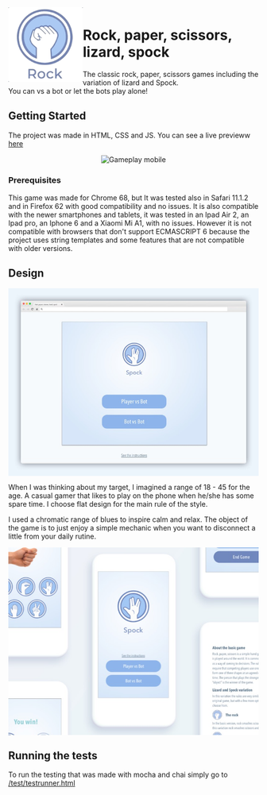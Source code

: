 <a href="https://valkiriann.github.io/rock-paper-scissors-lizard-spock/">
    <img src="presentation/logo.gif" alt="Game logo" title="Rock paper scissors lizard spock" align="left" height="150" />
</a>

# Rock, paper, scissors, lizard, spock

The classic rock, paper, scissors games including the variation of lizard and Spock.  
You can vs a bot or let the bots play alone!  


## Getting Started

The project was made in HTML, CSS and JS. You can see a live previeww [here](https://valkiriann.github.io/rock-paper-scissors-lizard-spock/)
<p align="center">
    <img src="presentation/gameplay.gif" alt="Gameplay mobile" title="Rock paper scissors lizard spock" align="center" height="400" />
</p>


### Prerequisites

This game was made for Chrome 68, but It was tested also in Safari 11.1.2 and in Firefox 62 with good compatibility and no issues. It is also compatible with the newer smartphones and tablets, it was tested in an Ipad Air 2, an Ipad pro, an Iphone 6 and a Xiaomi Mi A1, with no issues. However it is not compatible with browsers that don't support ECMASCRIPT 6 because the project uses string templates and some features that are not compatible with older versions.

## Design
<p align="center">
    <img src="presentation/mockupDesktop.jpg" alt="showcase of web design" title="Rock paper scissors lizard spock" align="center"/>
</p>

When I was thinking about my target, I imagined a range of 18 - 45 for the age. A casual gamer that likes to play on the phone when he/she has some spare time. I choose flat design for the main rule of the style.

I used a chromatic range of blues to inspire calm and relax. The object of the game is to just enjoy a simple mechanic when you want to disconnect a little from your daily rutine.

<p align="center">
    <img src="presentation/mockupMobile.jpg" alt="showcase of mobile design" title="Rock paper scissors lizard spock" align="center"/>
</p>

## Running the tests

To run the testing that was made with mocha and chai simply go to [/test/testrunner.html](https://valkiriann.github.io/rock-paper-scissors-lizard-spock/test/testrunner.html)
